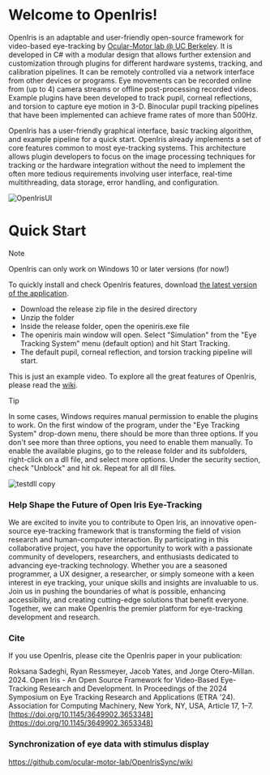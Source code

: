 # Welcome to OpenIris!

OpenIris is an adaptable and user-friendly open-source framework for video-based eye-tracking by [Ocular-Motor lab \@ UC Berkeley](https://omlab.berkeley.edu/). It is developed in C# with a modular design that allows further extension and customization through plugins for different hardware systems, tracking, and calibration pipelines. It can be remotely controlled via a network interface from other devices or programs. Eye movements can be recorded online from (up to 4) camera streams or offline post-processing recorded videos. Example plugins have been developed to track pupil, corneal reflections, and torsion to capture eye motion in 3-D. Binocular pupil tracking pipelines that have been implemented can achieve frame rates of more than 500Hz. 

OpenIris has a user-friendly graphical interface, basic tracking algorithm, and example pipeline for a quick start. OpenIris already implements a set of core features common to most eye-tracking systems. This architecture allows plugin developers to focus on the image processing techniques for tracking or the hardware integration without the need to implement the often more tedious requirements involving user interface, real-time multithreading, data storage, error handling, and configuration.

![OpenIrisUI](https://github.com/ocular-motor-lab/OpenIris/assets/1356893/0164ac5c-dc84-4233-bcf2-1469568b6292)


# Quick Start
>[!NOTE]
> OpenIris can only work on Windows 10 or later versions (for now!)

To quickly install and check OpenIris features, download [the latest version of the application](https://github.com/ocular-motor-lab/OpenIris/releases).
- Download the release zip file in the desired directory
- Unzip the folder
- Inside the release folder, open the openiris.exe file
- The openiris main window will open. Select "Simulation" from the "Eye Tracking System" menu (default option) and hit Start Tracking.
- The default pupil, corneal reflection, and torsion tracking pipeline will start.

This is just an example video. To explore all the great features of OpenIris, please read the [wiki](https://github.com/ocular-motor-lab/OpenIris/wiki).

> [!TIP]
> In some cases, Windows requires manual permission to enable the plugins to work. On the first window of the program, under the "Eye Tracking System" drop-down menu, there should be more than three options. If you don't see more than three options, you need to enable them manually. To enable the available plugins, go to the release folder and its subfolders, right-click on a dll file, and select more options. Under the security section, check "Unblock" and hit ok. Repeat for all dll files. 

![testdll copy](https://github.com/ocular-motor-lab/OpenIris/assets/56368456/78c4456b-dbb8-4ca9-9de5-8c3132f72073)

### Help Shape the Future of Open Iris Eye-Tracking
We are excited to invite you to contribute to Open Iris, an innovative open-source eye-tracking framework that is transforming the field of vision research and human-computer interaction. By participating in this collaborative project, you have the opportunity to work with a passionate community of developers, researchers, and enthusiasts dedicated to advancing eye-tracking technology. Whether you are a seasoned programmer, a UX designer, a researcher, or simply someone with a keen interest in eye tracking, your unique skills and insights are invaluable to us. Join us in pushing the boundaries of what is possible, enhancing accessibility, and creating cutting-edge solutions that benefit everyone. Together, we can make OpenIris the premier platform for eye-tracking development and research.

### Cite
If you use OpenIris, please cite the OpenIris paper in your publication:

Roksana Sadeghi, Ryan Ressmeyer, Jacob Yates, and Jorge Otero-Millan. 2024. Open Iris - An Open Source Framework for Video-Based Eye-Tracking Research and Development. In Proceedings of the 2024 Symposium on Eye Tracking Research and Applications (ETRA '24). Association for Computing Machinery, New York, NY, USA, Article 17, 1–7. [https://doi.org/10.1145/3649902.3653348](https://doi.org/10.1145/3649902.3653348)

### Synchronization  of eye data with stimulus display
https://github.com/ocular-motor-lab/OpenIrisSync/wiki

